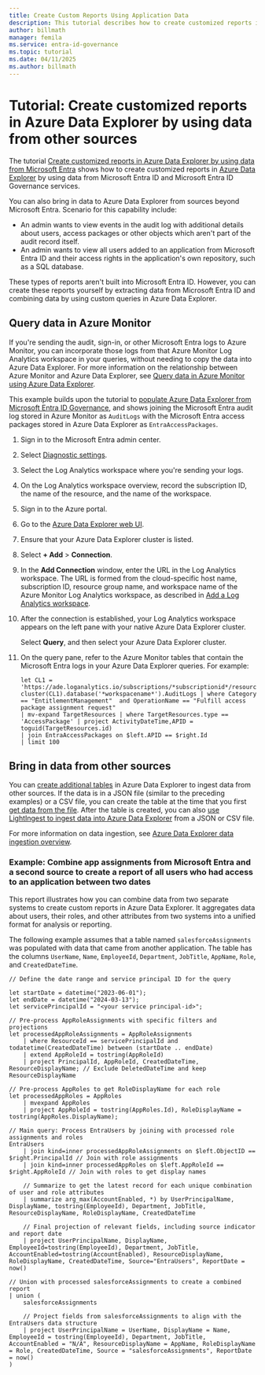 ```yaml
---
title: Create Custom Reports Using Application Data
description: This tutorial describes how to create customized reports in Azure Data Explorer by using data from additional sources in addition to Microsoft Entra
author: billmath
manager: femila
ms.service: entra-id-governance
ms.topic: tutorial
ms.date: 04/11/2025
ms.author: billmath
---
```


# Tutorial: Create customized reports in Azure Data Explorer by using data from other sources

The tutorial [Create customized reports in Azure Data Explorer by using data from Microsoft Entra](custom-entitlement-report-with-adx-and-entra-id.md) shows how to create customized reports in [Azure Data Explorer](/azure/data-explorer/data-explorer-overview) by using data from Microsoft Entra ID and Microsoft Entra ID Governance services.

You can also bring in data to Azure Data Explorer from sources beyond Microsoft Entra. Scenario for this capability include:

- An admin wants to view events in the audit log with additional details about users, access packages or other objects which aren't part of the audit record itself.
- An admin wants to view all users added to an application from Microsoft Entra ID and their access rights in the application's own repository, such as a SQL database.

These types of reports aren't built into Microsoft Entra ID. However, you can create these reports yourself by extracting data from Microsoft Entra ID and combining data by using custom queries in Azure Data Explorer.

## Query data in Azure Monitor

If you're sending the audit, sign-in, or other Microsoft Entra logs to Azure Monitor, you can incorporate those logs from that Azure Monitor Log Analytics workspace in your queries, without needing to copy the data into Azure Data Explorer. For more information on the relationship between Azure Monitor and Azure Data Explorer, see [Query data in Azure Monitor using Azure Data Explorer](/azure/data-explorer/query-monitor-data).

This example builds upon the tutorial to [populate Azure Data Explorer from Microsoft Entra ID Governance](custom-entitlement-report-with-adx-and-entra-id.md), and shows joining the Microsoft Entra audit log stored in Azure Monitor as `AuditLogs` with the Microsoft Entra access packages stored in Azure Data Explorer as `EntraAccessPackages`.

1. Sign in to the Microsoft Entra admin center.

1. Select [Diagnostic settings](https://entra.microsoft.com/#view/Microsoft_AAD_IAM/DiagnosticSettingsMenuBlade/~/General).

1. Select the Log Analytics workspace where you're sending your logs.

1. On the Log Analytics workspace overview, record the subscription ID, the name of the resource, and the name of the workspace.

1. Sign in to the Azure portal.

1. Go to the [Azure Data Explorer web UI](https://dataexplorer.azure.com/home).

1. Ensure that your Azure Data Explorer cluster is listed.

1. Select **+ Add** > **Connection**.

1. In the **Add Connection** window, enter the URL in the Log Analytics workspace. The URL is formed from the cloud-specific host name, subscription ID, resource group name, and workspace name of the Azure Monitor Log Analytics workspace, as described in [Add a Log Analytics workspace](/azure/data-explorer/query-monitor-data#add-a-log-analytics-workspaceapplication-insights-resource-to-azure-data-explorer-client-tools).

1. After the connection is established, your Log Analytics workspace appears on the left pane with your native Azure Data Explorer cluster.

   Select **Query**, and then select your Azure Data Explorer cluster.

1. On the query pane, refer to the Azure Monitor tables that contain the Microsoft Entra logs in your Azure Data Explorer queries. For example:

    ```kusto
    let CL1 = 'https://ade.loganalytics.io/subscriptions/*subscriptionid*/resourcegroups/*resourcegroupname*/providers/microsoft.operationalinsights/workspaces/*workspacename*';
    cluster(CL1).database('*workspacename*').AuditLogs | where Category == "EntitlementManagement"  and OperationName == "Fulfill access package assignment request"
    | mv-expand TargetResources | where TargetResources.type == 'AccessPackage' | project ActivityDateTime,APID = toguid(TargetResources.id)
    | join EntraAccessPackages on $left.APID == $right.Id
    | limit 100
    ```

## Bring in data from other sources

You can [create additional tables](/azure/data-explorer/create-table-wizard) in Azure Data Explorer to ingest data from other sources. If the data is in a JSON file (similar to the preceding examples) or a CSV file, you can create the table at the time that you first [get data from the file](/azure/data-explorer/get-data-file). After the table is created, you can also [use LightIngest to ingest data into Azure Data Explorer](/azure/data-explorer/lightingest) from a JSON or CSV file.

For more information on data ingestion, see [Azure Data Explorer data ingestion overview](/azure/data-explorer/ingest-data-overview).

### Example: Combine app assignments from Microsoft Entra and a second source to create a report of all users who had access to an application between two dates

This report illustrates how you can combine data from two separate systems to create custom reports in Azure Data Explorer. It aggregates data about users, their roles, and other attributes from two systems into a unified format for analysis or reporting.

The following example assumes that a table named `salesforceAssignments` was populated with data that came from another application. The table has the columns `UserName`, `Name`, `EmployeeId`, `Department`, `JobTitle`, `AppName`, `Role`, and `CreatedDateTime`.

```kusto
// Define the date range and service principal ID for the query 

let startDate = datetime("2023-06-01"); 
let endDate = datetime("2024-03-13"); 
let servicePrincipalId = "<your service principal-id>"; 

// Pre-process AppRoleAssignments with specific filters and projections 
let processedAppRoleAssignments = AppRoleAssignments 
    | where ResourceId == servicePrincipalId and todatetime(CreatedDateTime) between (startDate .. endDate) 
    | extend AppRoleId = tostring(AppRoleId) 
    | project PrincipalId, AppRoleId, CreatedDateTime, ResourceDisplayName; // Exclude DeletedDateTime and keep ResourceDisplayName 

// Pre-process AppRoles to get RoleDisplayName for each role 
let processedAppRoles = AppRoles 
    | mvexpand AppRoles 
    | project AppRoleId = tostring(AppRoles.Id), RoleDisplayName = tostring(AppRoles.DisplayName); 

// Main query: Process EntraUsers by joining with processed role assignments and roles 
EntraUsers 
    | join kind=inner processedAppRoleAssignments on $left.ObjectID == $right.PrincipalId // Join with role assignments 
    | join kind=inner processedAppRoles on $left.AppRoleId == $right.AppRoleId // Join with roles to get display names 

    // Summarize to get the latest record for each unique combination of user and role attributes 
    | summarize arg_max(AccountEnabled, *) by UserPrincipalName, DisplayName, tostring(EmployeeId), Department, JobTitle, ResourceDisplayName, RoleDisplayName, CreatedDateTime 

    // Final projection of relevant fields, including source indicator and report date 
    | project UserPrincipalName, DisplayName, EmployeeId=tostring(EmployeeId), Department, JobTitle, AccountEnabled=tostring(AccountEnabled), ResourceDisplayName, RoleDisplayName, CreatedDateTime, Source="EntraUsers", ReportDate = now() 

// Union with processed salesforceAssignments to create a combined report 
| union ( 
    salesforceAssignments 

    // Project fields from salesforceAssignments to align with the EntraUsers data structure 
    | project UserPrincipalName = UserName, DisplayName = Name, EmployeeId = tostring(EmployeeId), Department, JobTitle, AccountEnabled = "N/A", ResourceDisplayName = AppName, RoleDisplayName = Role, CreatedDateTime, Source = "salesforceAssignments", ReportDate = now() 
) 
```

